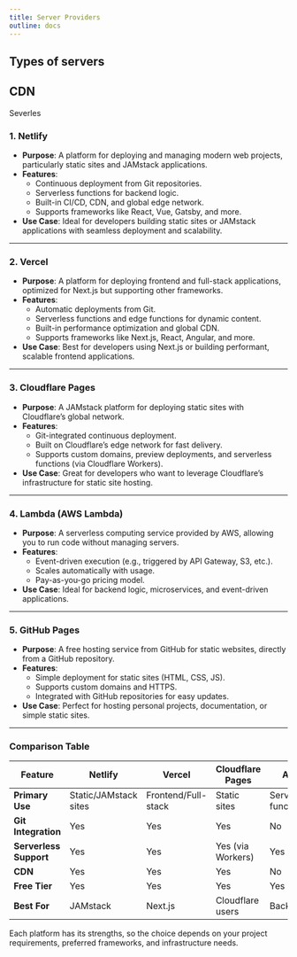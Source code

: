 ```yaml
---
title: Server Providers
outline: docs
---
```


## Types of servers



## CDN

Severles

### 1. **Netlify**
   - **Purpose**: A platform for deploying and managing modern web projects, particularly static sites and JAMstack applications.
   - **Features**:
     - Continuous deployment from Git repositories.
     - Serverless functions for backend logic.
     - Built-in CI/CD, CDN, and global edge network.
     - Supports frameworks like React, Vue, Gatsby, and more.
   - **Use Case**: Ideal for developers building static sites or JAMstack applications with seamless deployment and scalability.

---

### 2. **Vercel**
   - **Purpose**: A platform for deploying frontend and full-stack applications, optimized for Next.js but supporting other frameworks.
   - **Features**:
     - Automatic deployments from Git.
     - Serverless functions and edge functions for dynamic content.
     - Built-in performance optimization and global CDN.
     - Supports frameworks like Next.js, React, Angular, and more.
   - **Use Case**: Best for developers using Next.js or building performant, scalable frontend applications.

---

### 3. **Cloudflare Pages**
   - **Purpose**: A JAMstack platform for deploying static sites with Cloudflare’s global network.
   - **Features**:
     - Git-integrated continuous deployment.
     - Built on Cloudflare’s edge network for fast delivery.
     - Supports custom domains, preview deployments, and serverless functions (via Cloudflare Workers).
   - **Use Case**: Great for developers who want to leverage Cloudflare’s infrastructure for static site hosting.

---

### 4. **Lambda (AWS Lambda)**
   - **Purpose**: A serverless computing service provided by AWS, allowing you to run code without managing servers.
   - **Features**:
     - Event-driven execution (e.g., triggered by API Gateway, S3, etc.).
     - Scales automatically with usage.
     - Pay-as-you-go pricing model.
   - **Use Case**: Ideal for backend logic, microservices, and event-driven applications.

---

### 5. **GitHub Pages**
   - **Purpose**: A free hosting service from GitHub for static websites, directly from a GitHub repository.
   - **Features**:
     - Simple deployment for static sites (HTML, CSS, JS).
     - Supports custom domains and HTTPS.
     - Integrated with GitHub repositories for easy updates.
   - **Use Case**: Perfect for hosting personal projects, documentation, or simple static sites.

---

### Comparison Table

| Feature               | Netlify               | Vercel                | Cloudflare Pages      | AWS Lambda            | GitHub Pages          |
|-----------------------|-----------------------|-----------------------|-----------------------|-----------------------|-----------------------|
| **Primary Use**       | Static/JAMstack sites | Frontend/Full-stack   | Static sites          | Serverless functions  | Static sites          |
| **Git Integration**   | Yes                   | Yes                   | Yes                   | No                    | Yes                   |
| **Serverless Support**| Yes                   | Yes                   | Yes (via Workers)     | Yes                   | No                    |
| **CDN**               | Yes                   | Yes                   | Yes                   | No                    | Yes                   |
| **Free Tier**         | Yes                   | Yes                   | Yes                   | Yes                   | Yes                   |
| **Best For**          | JAMstack    | Next.js     | Cloudflare users      | Backend/serverless    | Simple sites   |

Each platform has its strengths, so the choice depends on your project requirements, preferred frameworks, and infrastructure needs.